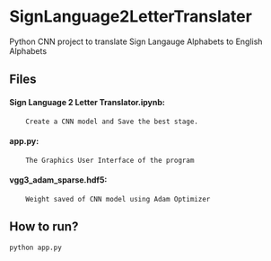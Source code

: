 # SignLanguage2LetterTranslater
Python CNN project to translate Sign Langauge Alphabets to English Alphabets

## Files
#### Sign Language 2 Letter Translator.ipynb: 
        Create a CNN model and Save the best stage.
#### app.py: 
        The Graphics User Interface of the program
#### vgg3_adam_sparse.hdf5: 
        Weight saved of CNN model using Adam Optimizer 

## How to run?
```python app.py```
